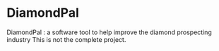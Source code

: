 # DiamondPal
DiamondPal : a software tool to help improve the diamond prospecting industry
This is not the complete project.

